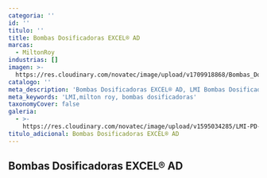 ```yaml
---
categoria: ''
id: ''
titulo: ''
title: Bombas Dosificadoras EXCEL® AD
marcas:
  - MiltonRoy
industrias: []
imagen: >-
  https://res.cloudinary.com/novatec/image/upload/v1709918868/Bombas_Dosificadoras_EXCEL_AD_efotn4.png
catalogo: ''
meta_description: 'Bombas Dosificadoras EXCEL® AD, LMI Bombas Dosificadoras, Milton Roy'
meta_keywords: 'LMI,milton roy, bombas dosificadoras'
taxonomyCover: false
galeria:
  - >-
    https://res.cloudinary.com/novatec/image/upload/v1595034285/LMI-PD-bombas-dosificadoras-milton-roy_qb6bcj.jpg
titulo_adicional: Bombas Dosificadoras EXCEL® AD
---
```


## **Bombas Dosificadoras EXCEL® AD**
